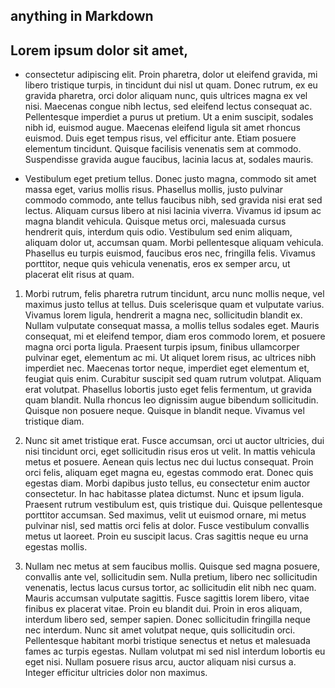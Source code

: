 ## anything in Markdown 


## Lorem ipsum dolor sit amet,
* consectetur adipiscing elit. Proin pharetra, dolor ut eleifend gravida, mi libero tristique turpis, in tincidunt dui nisl ut quam. Donec rutrum, ex eu gravida pharetra, orci dolor aliquam nunc, quis ultrices magna ex vel nisi. Maecenas congue nibh lectus, sed eleifend lectus consequat ac. Pellentesque imperdiet a purus ut pretium. Ut a enim suscipit, sodales nibh id, euismod augue. Maecenas eleifend ligula sit amet rhoncus euismod. Duis eget tempus risus, vel efficitur ante. Etiam posuere elementum tincidunt. Quisque facilisis venenatis sem at commodo. Suspendisse gravida augue faucibus, lacinia lacus at, sodales mauris.

* Vestibulum eget pretium tellus. Donec justo magna, commodo sit amet massa eget, varius mollis risus. Phasellus mollis, justo pulvinar commodo commodo, ante tellus faucibus nibh, sed gravida nisi erat sed lectus. Aliquam cursus libero at nisi lacinia viverra. Vivamus id ipsum ac magna blandit vehicula. Quisque metus orci, malesuada cursus hendrerit quis, interdum quis odio. Vestibulum sed enim aliquam, aliquam dolor ut, accumsan quam. Morbi pellentesque aliquam vehicula. Phasellus eu turpis euismod, faucibus eros nec, fringilla felis. Vivamus porttitor, neque quis vehicula venenatis, eros ex semper arcu, ut placerat elit risus at quam.

1. Morbi rutrum, felis pharetra rutrum tincidunt, arcu nunc mollis neque, vel maximus justo tellus at tellus. Duis scelerisque quam et vulputate varius. Vivamus lorem ligula, hendrerit a magna nec, sollicitudin blandit ex. Nullam vulputate consequat massa, a mollis tellus sodales eget. Mauris consequat, mi et eleifend tempor, diam eros commodo lorem, et posuere magna orci porta ligula. Praesent turpis ipsum, finibus ullamcorper pulvinar eget, elementum ac mi. Ut aliquet lorem risus, ac ultrices nibh imperdiet nec. Maecenas tortor neque, imperdiet eget elementum et, feugiat quis enim. Curabitur suscipit sed quam rutrum volutpat. Aliquam erat volutpat. Phasellus lobortis justo eget felis fermentum, ut gravida quam blandit. Nulla rhoncus leo dignissim augue bibendum sollicitudin. Quisque non posuere neque. Quisque in blandit neque. Vivamus vel tristique diam.

1. Nunc sit amet tristique erat. Fusce accumsan, orci ut auctor ultricies, dui nisi tincidunt orci, eget sollicitudin risus eros ut velit. In mattis vehicula metus et posuere. Aenean quis lectus nec dui luctus consequat. Proin orci felis, aliquam eget magna eu, egestas commodo erat. Donec quis egestas diam. Morbi dapibus justo tellus, eu consectetur enim auctor consectetur. In hac habitasse platea dictumst. Nunc et ipsum ligula. Praesent rutrum vestibulum est, quis tristique dui. Quisque pellentesque porttitor accumsan. Sed maximus, velit ut euismod ornare, mi metus pulvinar nisl, sed mattis orci felis at dolor. Fusce vestibulum convallis metus ut laoreet. Proin eu suscipit lacus. Cras sagittis neque eu urna egestas mollis.

1. Nullam nec metus at sem faucibus mollis. Quisque sed magna posuere, convallis ante vel, sollicitudin sem. Nulla pretium, libero nec sollicitudin venenatis, lectus lacus cursus tortor, ac sollicitudin elit nibh nec quam. Mauris accumsan vulputate sagittis. Fusce sagittis lorem libero, vitae finibus ex placerat vitae. Proin eu blandit dui. Proin in eros aliquam, interdum libero sed, semper sapien. Donec sollicitudin fringilla neque nec interdum. Nunc sit amet volutpat neque, quis sollicitudin orci. Pellentesque habitant morbi tristique senectus et netus et malesuada fames ac turpis egestas. Nullam volutpat mi sed nisl interdum lobortis eu eget nisi. Nullam posuere risus arcu, auctor aliquam nisi cursus a. Integer efficitur ultricies dolor non maximus. 
